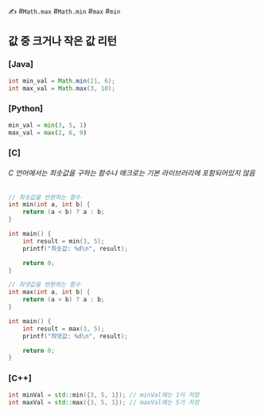 ✍ #`Math.max` #`Math.min` #`max` #`min`
## 값 중 크거나 작은 값 리턴
### [Java]
```java
int min_val = Math.min(21, 6);
int max_val = Math.max(3, 10);
```

### [Python]
```python
min_val = min(3, 5, 1)
max_val = max(2, 6, 9)
```
### [C] 
<h6>C 언어에서는 최솟값을 구하는 함수나 매크로는 기본 라이브러리에 포함되어있지 않음</h6>

```c
// 최솟값을 반환하는 함수
int min(int a, int b) {
    return (a < b) ? a : b;
}

int main() {
    int result = min(3, 5);
    printf("최솟값: %d\n", result);

    return 0;
}
```
```c
// 최댓값을 반환하는 함수
int max(int a, int b) {
    return (a > b) ? a : b;
}

int main() {
    int result = max(3, 5);
    printf("최댓값: %d\n", result);

    return 0;
}
```

### [C++]
```c++
int minVal = std::min({3, 5, 1}); // minVal에는 1이 저장
int maxVal = std::max({3, 5, 1}); // maxVal에는 5가 저장
```
